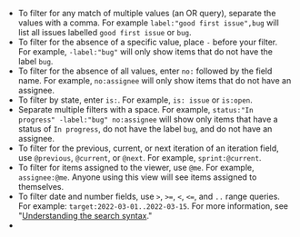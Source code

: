 - To filter for any match of multiple values (an OR query), separate the values with a comma. For example `label:"good first issue",bug` will list all issues labelled `good first issue` or `bug`.
- To filter for the absence of a specific value, place `-` before your filter. For example, `-label:"bug"` will only show items that do not have the label `bug`.
- To filter for the absence of all values, enter `no:` followed by the field name. For example, `no:assignee` will only show items that do not have an assignee.
- To filter by state, enter `is:`. For example, `is: issue` or `is:open`.
- Separate multiple filters with a space. For example, `status:"In progress" -label:"bug" no:assignee` will show only items that have a status of `In progress`, do not have the label `bug`, and do not have an assignee.
- To filter for the previous, current, or next iteration of an iteration field, use `@previous`, `@current`, or `@next`. For example, `sprint:@current`.
- To filter for items assigned to the viewer, use `@me`. For example, `assignee:@me`. Anyone using this view will see items assigned to themselves.
- To filter date and number fields, use `>`, `>=`, `<`, `<=`, and `..` range queries. For example: `target:2022-03-01..2022-03-15`. For more information, see "[Understanding the search syntax](/search-github/getting-started-with-searching-on-github/understanding-the-search-syntax)."
- 